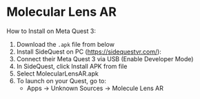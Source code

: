 # Molecular Lens AR

How to Install on Meta Quest 3:
1. Download the `.apk` file from below
2. Install SideQuest on PC (https://sidequestvr.com/):
3. Connect their Meta Quest 3 via USB (Enable Developer Mode)
4. In SideQuest, click Install APK from file
5. Select MolecularLensAR.apk
3. To launch on your Quest, go to:
   - Apps → Unknown Sources → Molecule Lens AR
